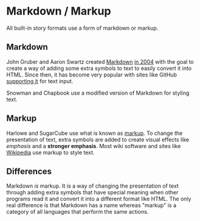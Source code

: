 # Markdown / Markup

All built-in story formats use a form of markdown or markup.

## Markdown

John Gruber and Aaron Swartz created [Markdown](https://en.wikipedia.org/wiki/Markdown) [in 2004](https://daringfireball.net/projects/markdown/) with the goal to create a way of adding some extra symbols to text to easily convert it into HTML. Since then, it has become very popular with sites like GitHub [supporting it](https://guides.github.com/features/mastering-markdown/) for text input.

Snowman and Chapbook use a modified version of Markdown for styling text.

## Markup

Harlowe and SugarCube use what is known as [markup](https://en.wikipedia.org/wiki/Markup_language). To change the presentation of text, extra symbols are added to create visual effects like *emphasis* and a **stronger emphasis**. Most wiki software and sites like [Wikipedia](https://en.wikipedia.org/wiki/Help:Wikitext) use markup to style text.

## Differences

Markdown *is* markup. It is a way of changing the presentation of text through adding extra symbols that have special meaning when other programs read it and convert it into a different format like HTML. The only real difference is that Markdown has a name whereas "markup" is a category of all languages that perform the same actions.

